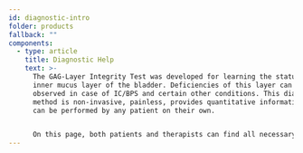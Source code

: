 ```yaml
---
id: diagnostic-intro
folder: products
fallback: ""
components:
  - type: article
    title: Diagnostic Help
    text: >-
      The GAG-Layer Integrity Test was developed for learning the status of the
      inner mucus layer of the bladder. Deficiencies of this layer can be
      observed in case of IC/BPS and certain other conditions. This diagnostic
      method is non-invasive, painless, provides quantitative information and it
      can be performed by any patient on their own.


      On this page, both patients and therapists can find all necessary information on the GAG-Layer Integrity Test.
---
```

